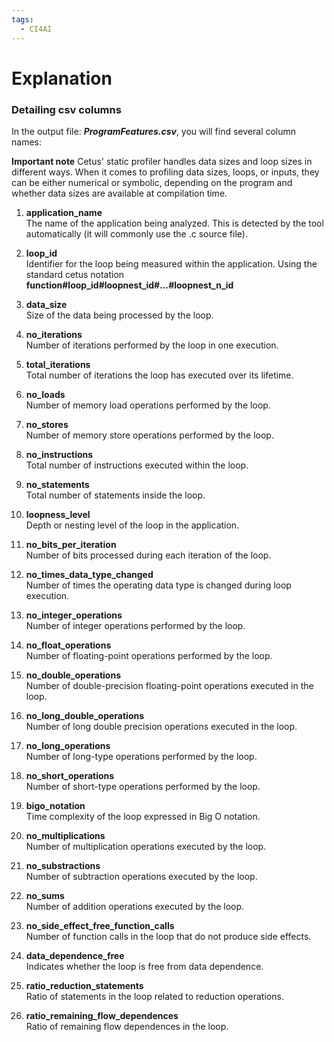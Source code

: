 ```yaml
---
tags:
  - CI4AI
---
```


# Explanation

### Detailing csv columns
In the output file: ***ProgramFeatures.csv***, you will find several column names:

**Important note**
Cetus' static profiler handles data sizes and loop sizes in different ways. When it comes to profiling data sizes, loops, or inputs, they can be either numerical or symbolic, depending on the program and whether data sizes are available at compilation time.


1. **application_name**  
   The name of the application being analyzed. This is detected by the tool automatically (it will commonly use the .c source file).

2. **loop_id**  
   Identifier for the loop being measured within the application. Using the standard cetus notation **function#loop_id#loopnest_id#...#loopnest_n_id**

3. **data_size**  
   Size of the data being processed by the loop.

4. **no_iterations**  
   Number of iterations performed by the loop in one execution.

5. **total_iterations**  
   Total number of iterations the loop has executed over its lifetime.

6. **no_loads**  
   Number of memory load operations performed by the loop.

7. **no_stores**  
   Number of memory store operations performed by the loop.

8. **no_instructions**  
   Total number of instructions executed within the loop.

9. **no_statements**  
   Total number of statements inside the loop.

10. **loopness_level**  
    Depth or nesting level of the loop in the application.

11. **no_bits_per_iteration**  
    Number of bits processed during each iteration of the loop.

12. **no_times_data_type_changed**  
    Number of times the operating data type is changed during loop execution.

13. **no_integer_operations**  
    Number of integer operations performed by the loop.

14. **no_float_operations**  
    Number of floating-point operations performed by the loop.

15. **no_double_operations**  
    Number of double-precision floating-point operations executed in the loop.

16. **no_long_double_operations**  
    Number of long double precision operations executed in the loop.

17. **no_long_operations**  
    Number of long-type operations performed by the loop.

18. **no_short_operations**  
    Number of short-type operations performed by the loop.

19. **bigo_notation**  
    Time complexity of the loop expressed in Big O notation.

20. **no_multiplications**  
    Number of multiplication operations executed by the loop.

21. **no_substractions**  
    Number of subtraction operations executed by the loop.

22. **no_sums**  
    Number of addition operations executed by the loop.

23. **no_side_effect_free_function_calls**  
    Number of function calls in the loop that do not produce side effects.

24. **data_dependence_free**  
    Indicates whether the loop is free from data dependence.

25. **ratio_reduction_statements**  
    Ratio of statements in the loop related to reduction operations.

26. **ratio_remaining_flow_dependences**  
    Ratio of remaining flow dependences in the loop.





